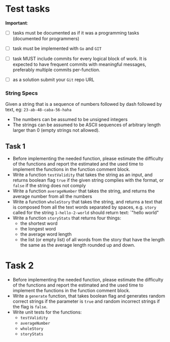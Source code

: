 ﻿# Test tasks

**Important**:
* [ ] tasks must be documented as if it was a programming tasks (documented for programmers)
* [ ] task must be implemented with `Go` and  `GIT`
* [ ] task MUST include commits for every logical block of work. It is expected to have frequent commits with meaningful messages, preferably multiple commits per-function.
* [ ] as a solution submit your `Git` repo URL


### String Specs

Given a string that is a sequence of numbers followed by dash followed by text, eg: `23-ab-48-caba-56-haha`
   * The numbers can be assumed to be unsigned integers
   * The strings can be assumed to be ASCII sequences of arbitrary length larger than 0 (empty strings not allowed).

## Task 1 

* Before implementing the needed function, please estimate the difficulty of the functions and report the estimated and the used time to implement the functions in the function comment block.
* Write a function `testValidity` that takes the string as an input, and returns boolean flag `true` if the given string complies with the format, or `false` if the string does not comply
* Write a function `averageNumber` that takes the string, and returns the average number from all the numbers
* Write a function `wholeStory` that takes the string, and returns a text that is composed from all the text words separated by spaces, e.g. `story` called for the string `1-hello-2-world` should return text: `"hello world"
* Write a function `storyStats` that returns four things:
   * the shortest word
   * the longest word
   * the average word length
   * the list (or empty list) of all words from the story that have the length the same as the average length rounded up and down.

# Task 2

* Before implementing the needed function, please estimate the difficulty of the functions and report the estimated and the used time to implement the functions in the function comment block.
* Write a `generate` function, that takes boolean flag and generates random correct strings if the parameter is `true` and random incorrect strings if the flag is `false`.
* Write unit tests for the functions:
   * `testValidity`
   * `averageNumber`
   * `wholeStory`
   * `storyStats`


